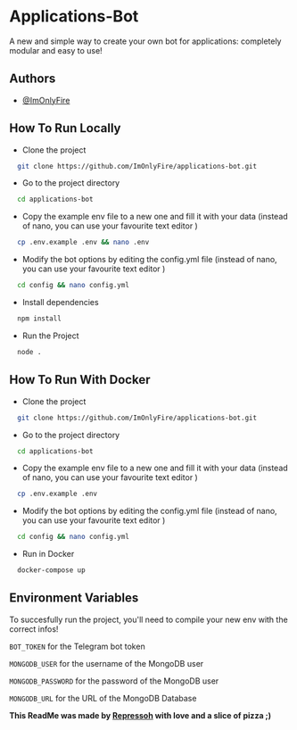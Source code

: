 
# Applications-Bot
A new and simple way to create your own bot for applications: completely modular and easy to use!

## Authors
- [@ImOnlyFire](https://github.com/ImOnlyFire)

## How To Run Locally
- Clone the project
```bash
  git clone https://github.com/ImOnlyFire/applications-bot.git
```
- Go to the project directory
```bash
  cd applications-bot
```
- Copy the example env file to a new one and fill it with your data (instead of nano, you can use your favourite text editor )
```bash
  cp .env.example .env && nano .env
```
- Modify the bot options by editing the config.yml file (instead of nano, you can use your favourite text editor )
```bash
  cd config && nano config.yml
``` 
- Install dependencies
```bash
  npm install
```
- Run the Project
```bash
  node .
```

## How To Run With Docker
- Clone the project
```bash
  git clone https://github.com/ImOnlyFire/applications-bot.git
```
- Go to the project directory
```bash
  cd applications-bot
```
- Copy the example env file to a new one and fill it with your data (instead of nano, you can use your favourite text editor )
```bash
  cp .env.example .env
```
- Modify the bot options by editing the config.yml file (instead of nano, you can use your favourite text editor )
```bash
  cd config && nano config.yml
``` 
- Run in Docker
```bash
  docker-compose up
```

## Environment Variables
To succesfully run the project, you'll need to compile your new env with the correct infos!

`BOT_TOKEN` for the Telegram bot token

`MONGODB_USER` for the username of the MongoDB user

`MONGODB_PASSWORD` for the password of the MongoDB user

`MONGODB_URL` for the URL of the MongoDB Database

<b>This ReadMe was made by [Repressoh](https://github.com/Repressoh) with love and a slice of pizza ;)
